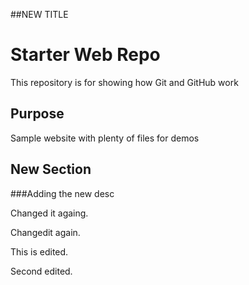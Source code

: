 ##NEW TITLE

# Starter Web Repo

This repository is for showing how Git and GitHub work

## Purpose

Sample website with plenty of files for demos

## New Section


###Adding the new desc

Changed it againg.


Changedit again.

This is edited.

Second edited.
